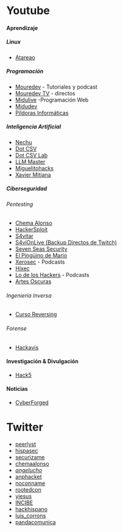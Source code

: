 
# Youtube
#### Aprendizaje
##### Linux
- [Atareao](https://www.youtube.com/@atareao)
##### Programación
- [Mouredev](https://youtube.com/@mouredev) - Tutoriales  y podcast
- [Mouredev TV](https://youtube.com/@mouredevtv) - directos
- [Midulive](https://www.youtube.com/@midulive) -Programación Web
- [Midudev](https://www.youtube.com/@midudev)
- [Píldoras Informáticas](https://www.youtube.com/@pildorasinformaticas)
##### Inteligencia Artificial
- [Nechu](https://www.youtube.com/@NechuBM)
- [Dot CSV](https://www.youtube.com/@DotCSV)
- [Dot CSV Lab](https://www.youtube.com/@DotCSVLab)
- [LLM Master](https://www.youtube.com/@llmmaster_)
- [Miguelitohacks](https://www.youtube.com/@miguelitohacks)
- [Xavier Mitjana](https://www.youtube.com/@XavierMitjana) 
##### Ciberseguridad
###### Pentesting
- [Chema Alonso](https://www.youtube.com/@MalignoAlonso)
- [HackerSploit](https://www.youtube.com/@HackerSploit)
- [S4vitar](https://www.youtube.com/@s4vitar)
- [S4viOnLive (Backup Directos de Twitch)](https://www.youtube.com/channel/UCgzsRmCl4BU-QmSVC4jFOlg)
- [Seven Seas Security](https://www.youtube.com/@7SeasSecurity)
- [El Pingüino de Mario](https://www.youtube.com/@ElPinguinoDeMario)
- [Xerosec](https://www.youtube.com/@xerosec) - Podcasts
- [Hixec](https://www.youtube.com/@Hixec)
- [Lo de los Hackers](https://www.youtube.com/@LodelosHackers) - Podcasts
- [Artes Oscuras](https://www.youtube.com/@artes_oscuras)
###### Ingeniería Inversa
- [Curso Reversing](https://www.youtube.com/@cursoreversing1952)
###### Forense
- [Hackavis](https://www.youtube.com/@Hackavis)
#### Investigación & Divulgación
- [Hack5](https://www.youtube.com/c/hak5)
#### Noticias
- [CyberForged](https://www.youtube.com/@cyberforged)

# Twitter
- [peerlyst](https://x.com/peerlyst)
- [hispasec](https://x.com/hispasec)
- [securizame](https://x.com/securizame)
- [chemaalonso](https://x.com/chemaalonso)
- [_angelucho_](https://x.com/_angelucho_)
- [anphacket](https://x.com/anphacket)
- [noconname](https://x.com/noconname)
- [rootedcon](https://x.com/rootedcon)
- [yjesus](https://x.com/yjesus)
- [INCIBE](https://x.com/INCIBE)
- [hackhispano](https://x.com/hackhispano)
- [luis_corrons](https://x.com/luis_corrons)
- [pandacomunica](https://x.com/pandacomunica)